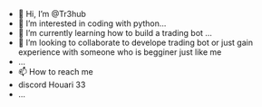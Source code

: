 - 👋 Hi, I’m @Tr3hub
- 👀 I’m interested in coding with python...
- 🌱 I’m currently learning how to build a trading bot ...
- 💞️ I’m looking to collaborate to develope  trading bot or just  gain experience with someone who is begginer just like me
- ...
- 📫 How to reach me 
- discord     Houari 33
-  ...

<!---
Tr3hub/Tr3hub is a ✨ special ✨ repository because its `README.md` (this file) appears on your GitHub profile.
You can click the Preview link to take a look at your changes.
--->
